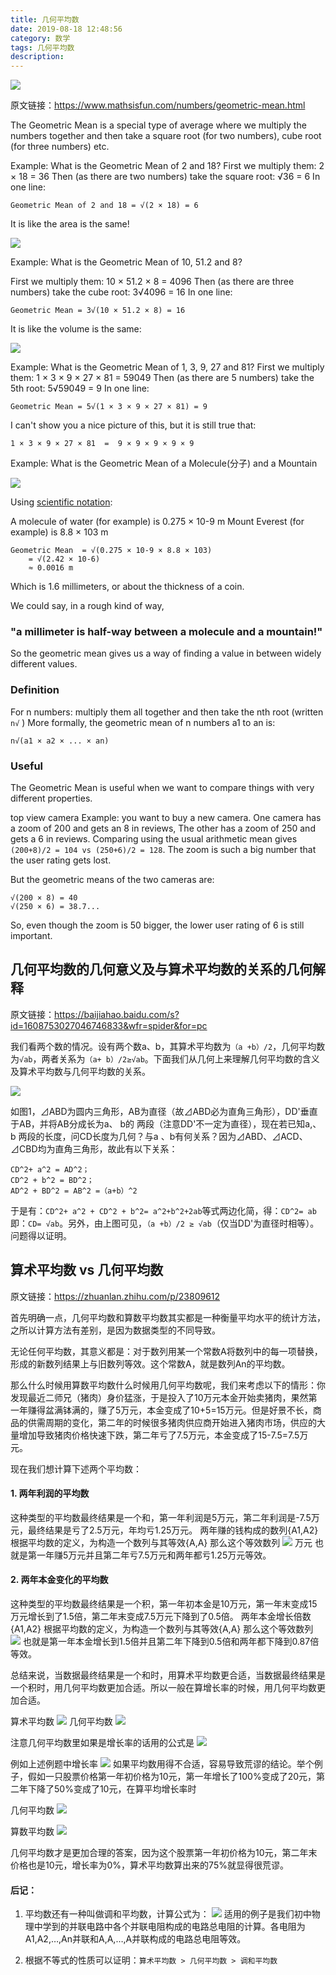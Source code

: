```yaml
---
title: 几何平均数
date: 2019-08-18 12:48:56
category: 数学
tags: 几何平均数
description: 
---
```

![](https://images.unsplash.com/photo-1519903106417-330f62fd90c4?ixlib=rb-1.2.1&ixid=eyJhcHBfaWQiOjEyMDd9&auto=format&fit=crop&w=1924&q=80)

原文链接：https://www.mathsisfun.com/numbers/geometric-mean.html

The Geometric Mean is a special type of average where we multiply the numbers together and then take a square root (for two numbers), cube root (for three numbers) etc.

Example: What is the Geometric Mean of 2 and 18?
First we multiply them: 2 × 18 = 36
Then (as there are two numbers) take the square root: √36 = 6
In one line:

```
Geometric Mean of 2 and 18 = √(2 × 18) = 6
```

It is like the area is the same!

![](https://www.mathsisfun.com/numbers/images/geometric-mean-2.svg)

Example: What is the Geometric Mean of 10, 51.2 and 8?

First we multiply them: 10 × 51.2 × 8 = 4096
Then (as there are three numbers) take the cube root: 3√4096 = 16
In one line:

```
Geometric Mean = 3√(10 × 51.2 × 8) = 16
```

It is like the volume is the same:

![](https://www.mathsisfun.com/numbers/images/geometric-mean-3.svg)

Example: What is the Geometric Mean of 1, 3, 9, 27 and 81?
First we multiply them: 1 × 3 × 9 × 27 × 81 = 59049
Then (as there are 5 numbers) take the 5th root: 5√59049 = 9
In one line:

```
Geometric Mean = 5√(1 × 3 × 9 × 27 × 81) = 9
```

I can't show you a nice picture of this, but it is still true that:

```
1 × 3 × 9 × 27 × 81  =  9 × 9 × 9 × 9 × 9
```

Example: What is the Geometric Mean of a Molecule(分子) and a Mountain

![](https://www.mathsisfun.com/measure/images/length-continuum.svg)

Using [scientific notation](https://www.mathsisfun.com/numbers/scientific-notation.html):

A molecule of water (for example) is 0.275 × 10-9 m
Mount Everest (for example) is 8.8 × 103 m

```
Geometric Mean	= √(0.275 × 10-9 × 8.8 × 103)
    = √(2.42 × 10-6)
    ≈ 0.0016 m
```

Which is 1.6 millimeters, or about the thickness of a coin.

We could say, in a rough kind of way,

### "a millimeter is half-way between a molecule and a mountain!"

So the geometric mean gives us a way of finding a value in between widely different values.

### Definition
For n numbers: multiply them all together and then take the nth root (written `n√` )
More formally, the geometric mean of n numbers a1 to an is:
```
n√(a1 × a2 × ... × an)
```

### Useful
The Geometric Mean is useful when we want to compare things with very different properties.

top view camera
Example: you want to buy a new camera.
One camera has a zoom of 200 and gets an 8 in reviews,
The other has a zoom of 250 and gets a 6 in reviews.
Comparing using the usual arithmetic mean gives `(200+8)/2 = 104 vs (250+6)/2 = 128`. The zoom is such a big number that the user rating gets lost.

But the geometric means of the two cameras are:
```
√(200 × 8) = 40
√(250 × 6) = 38.7...
```
So, even though the zoom is 50 bigger, the lower user rating of 6 is still important.


## 几何平均数的几何意义及与算术平均数的关系的几何解释

原文链接：https://baijiahao.baidu.com/s?id=1608753027046746833&wfr=spider&for=pc

我们看两个数的情况。设有两个数a、b，其算术平均数为`（a +b）/2`，几何平均数为`√ab`，两者关系为`（a+ b）/2≥√ab`。下面我们从几何上来理解几何平均数的含义及算术平均数与几何平均数的关系。

![](https://ss1.baidu.com/6ONXsjip0QIZ8tyhnq/it/u=2608767289,4111623120&fm=173&app=25&f=JPEG?w=370&h=227&s=6B443A625605DAA81B5535DA0000E091)

如图1，⊿ABD为圆内三角形，AB为直径（故⊿ABD必为直角三角形），DD'垂直于AB，并将AB分成长为a、 b的 两段（注意DD'不一定为直径），现在若已知a,、b 两段的长度，问CD长度为几何？与a 、b有何关系？因为⊿ABD、⊿ACD、⊿CBD均为直角三角形，故此有以下关系：
```
CD^2+ a^2 = AD^2；
CD^2 + b^2 = BD^2；
AD^2 + BD^2 = AB^2 =（a+b）^2
```
于是有：`CD^2+ a^2 + CD^2 + b^2= a^2+b^2+2ab`等式两边化简，得：`CD^2= ab`即：`CD= √ab`。另外，由上图可见，`（a +b）/2 ≥ √ab`（仅当DD'为直径时相等）。问题得以证明。



## 算术平均数 vs 几何平均数

原文链接：https://zhuanlan.zhihu.com/p/23809612

首先明确一点，几何平均数和算数平均数其实都是一种衡量平均水平的统计方法，之所以计算方法有差别，是因为数据类型的不同导致。 


无论任何平均数，其意义都是：对于数列用某一个常数A将数列中的每一项替换，形成的新数列结果上与旧数列等效。这个常数A，就是数列An的平均数。 

那么什么时候用算数平均数什么时候用几何平均数呢，我们来考虑以下的情形：你发现最近二师兄（猪肉）身价猛涨，于是投入了10万元本金开始卖猪肉，果然第一年赚得盆满钵满的，赚了5万元，本金变成了10+5=15万元。但是好景不长，商品的供需周期的变化，第二年的时候很多猪肉供应商开始进入猪肉市场，供应的大量增加导致猪肉价格快速下跌，第二年亏了7.5万元，本金变成了15-7.5=7.5万元。 

现在我们想计算下述两个平均数： 

#### 1. 两年利润的平均数 

这种类型的平均数最终结果是一个和，第一年利润是5万元，第二年利润是-7.5万元，最终结果是亏了2.5万元，年均亏1.25万元。 
两年赚的钱构成的数列{A1,A2} 
根据平均数的定义，为构造一个数列与其等效{A,A} 
那么这个等效数列
![](https://www.zhihu.com/equation?tex=A%3D+%5Cfrac%7BA_%7B1%7D%2BA_%7B2%7D%7D%7B2%7D+%3D%5Cfrac%7B5%2B%28-7.5%29%7D%7B2%7D%3D-1.25)
万元
也就是第一年赚5万元并且第二年亏7.5万元和两年都亏1.25万元等效。 

#### 2. 两年本金变化的平均数 

这种类型的平均数最终结果是一个积，第一年初本金是10万元，第一年末变成15万元增长到了1.5倍，第二年末变成7.5万元下降到了0.5倍。 
两年本金增长倍数{A1,A2} 
根据平均数的定义，为构造一个数列与其等效{A,A} 
那么这个等效数列
![](https://www.zhihu.com/equation?tex=A%3D%5Csqrt%7BA_%7B1%7D%5Ctimes+A_%7B2%7D+%7D%3D+%5Csqrt%7B1.5%5Ctimes+0.5+%7D%3D0.87)
也就是第一年本金增长到1.5倍并且第二年下降到0.5倍和两年都下降到0.87倍等效。 


总结来说，当数据最终结果是一个和时，用算术平均数更合适，当数据最终结果是一个积时，用几何平均数更加合适。所以一般在算增长率的时候，用几何平均数更加合适。 

算术平均数
![](https://www.zhihu.com/equation?tex=A%3D%5Cfrac%7BA_%7B1%7D%2BA_%7B2%7D%2B...%2BA_%7Bn%7D+%7D%7Bn%7D+)
几何平均数
![](https://www.zhihu.com/equation?tex=A%3D%5Csqrt%5Bn%5D%7BA_%7B1%7D+%5Ctimes+A_%7B2%7D+%5Ctimes+...%5Ctimes+A_%7Bn%7D+%7D+)

注意几何平均数里如果是增长率的话用的公式是
![](https://www.zhihu.com/equation?tex=A%3D%5Csqrt%5Bn%5D%7B%281%2BA_%7B1%7D%29%5Ctimes+%281%2BA_%7B2%7D%29%5Ctimes+...%281%2BA_%7BN%7D%29%5C+%7D+-1)

例如上述例题中增长率
![](https://www.zhihu.com/equation?tex=A%3D%5Csqrt%7B%281%2B0.5%29%5Ctimes+%281-0.5%29+%7D+-1)
如果平均数用得不合适，容易导致荒谬的结论。举个例子，假如一只股票价格第一年初价格为10元，第一年增长了100%变成了20元，第二年下降了50%变成了10元，在算平均增长率时 

几何平均数
![](https://www.zhihu.com/equation?tex=A%3D%5Csqrt%7B%281%2B0.5%29%5Ctimes+%281-0.5%29+%7D+-1)

算数平均数
![](https://www.zhihu.com/equation?tex=A%3D%5Cfrac%7B1%2B0.5%7D%7B2%7D+%3D0.75)

几何平均数才是更加合理的答案，因为这个股票第一年初价格为10元，第二年末价格也是10元，增长率为0%，算术平均数算出来的75%就显得很荒谬。 



#### 后记： 
1. 平均数还有一种叫做调和平均数，计算公式为：
![](https://www.zhihu.com/equation?tex=A%3D%5Cfrac%7BN%7D%7B%5Cfrac%7B1%7D%7BA_%7B1%7D+%7D%2B%5Cfrac%7B1%7D%7BA_%7B2%7D+%7D%2B...%5Cfrac%7B1%7D%7BA_%7Bn%7D+%7D+%7D+)
适用的例子是我们初中物理中学到的并联电路中各个并联电阻构成的电路总电阻的计算。各电阻为A1,A2,…,An并联和A,A,…,A并联构成的电路总电阻等效。

2. 根据不等式的性质可以证明：`算术平均数 > 几何平均数 > 调和平均数`